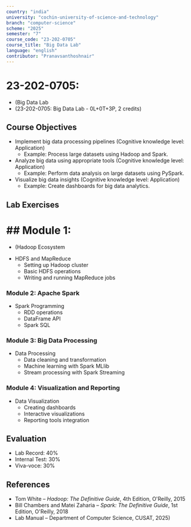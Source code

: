 ```yaml
---
country: "india"
university: "cochin-university-of-science-and-technology"
branch: "computer-science"
scheme: "2025"
semester: "7"
course_code: "23-202-0705"
course_title: "Big Data Lab"
language: "english"
contributor: "Pranavsanthoshnair"
---
```


# 23-202-0705: 
  - (Big Data Lab
  - (23-202-0705: Big Data Lab - 0L+0T+3P, 2 credits)
## Course Objectives

* Implement big data processing pipelines (Cognitive knowledge level: Application)
    - Example: Process large datasets using Hadoop and Spark.
* Analyze big data using appropriate tools (Cognitive knowledge level: Application)
    - Example: Perform data analysis on large datasets using PySpark.
* Visualize big data insights (Cognitive knowledge level: Application)
    - Example: Create dashboards for big data analytics.

## Lab Exercises

# ## Module 1: 
  - (Hadoop Ecosystem

* HDFS and MapReduce
  - Setting up Hadoop cluster
  - Basic HDFS operations
  - Writing and running MapReduce jobs

### Module 2: Apache Spark
* Spark Programming
  - RDD operations
  - DataFrame API
  - Spark SQL

### Module 3: Big Data Processing
* Data Processing
  - Data cleaning and transformation
  - Machine learning with Spark MLlib
  - Stream processing with Spark Streaming

### Module 4: Visualization and Reporting
* Data Visualization
  - Creating dashboards
  - Interactive visualizations
  - Reporting tools integration

## Evaluation
* Lab Record: 40%
* Internal Test: 30%
* Viva-voce: 30%

## References

* Tom White – *Hadoop: The Definitive Guide*, 4th Edition, O'Reilly, 2015
* Bill Chambers and Matei Zaharia – *Spark: The Definitive Guide*, 1st Edition, O'Reilly, 2018
* Lab Manual – Department of Computer Science, CUSAT, 2025)

